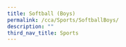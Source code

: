 ```yaml
---
title: Softball (Boys)
permalink: /cca/Sports/SoftballBoys/
description: ""
third_nav_title: Sports
---
```

